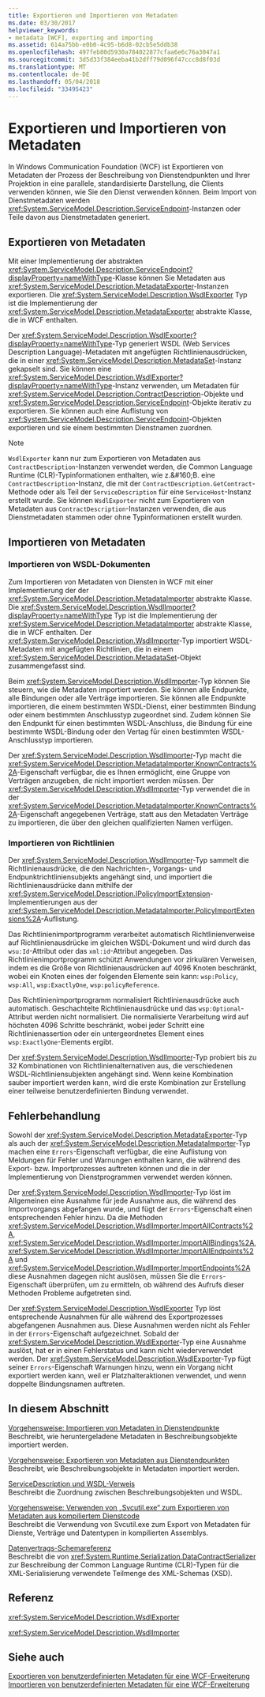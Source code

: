 ```yaml
---
title: Exportieren und Importieren von Metadaten
ms.date: 03/30/2017
helpviewer_keywords:
- metadata [WCF], exporting and importing
ms.assetid: 614a75bb-e0b0-4c95-b6d8-02cb5e5ddb38
ms.openlocfilehash: 497feb80d5930a784022877cfaa6e6c76a3047a1
ms.sourcegitcommit: 3d5d33f384eeba41b2dff79d096f47ccc8d8f03d
ms.translationtype: MT
ms.contentlocale: de-DE
ms.lasthandoff: 05/04/2018
ms.locfileid: "33495423"
---
```

# <a name="exporting-and-importing-metadata"></a>Exportieren und Importieren von Metadaten
In Windows Communication Foundation (WCF) ist Exportieren von Metadaten der Prozess der Beschreibung von Dienstendpunkten und Ihrer Projektion in eine parallele, standardisierte Darstellung, die Clients verwenden können, wie Sie den Dienst verwenden können. Beim Import von Dienstmetadaten werden <xref:System.ServiceModel.Description.ServiceEndpoint>-Instanzen oder Teile davon aus Dienstmetadaten generiert.  
  
## <a name="exporting-metadata"></a>Exportieren von Metadaten  
 Mit einer Implementierung der abstrakten <xref:System.ServiceModel.Description.ServiceEndpoint?displayProperty=nameWithType>-Klasse können Sie Metadaten aus <xref:System.ServiceModel.Description.MetadataExporter>-Instanzen exportieren. Die <xref:System.ServiceModel.Description.WsdlExporter> Typ ist die Implementierung der <xref:System.ServiceModel.Description.MetadataExporter> abstrakte Klasse, die in WCF enthalten.  
  
 Der <xref:System.ServiceModel.Description.WsdlExporter?displayProperty=nameWithType>-Typ generiert WSDL (Web Services Description Language)-Metadaten mit angefügten Richtlinienausdrücken, die in einer <xref:System.ServiceModel.Description.MetadataSet>-Instanz gekapselt sind. Sie können eine <xref:System.ServiceModel.Description.WsdlExporter?displayProperty=nameWithType>-Instanz verwenden, um Metadaten für <xref:System.ServiceModel.Description.ContractDescription>-Objekte und <xref:System.ServiceModel.Description.ServiceEndpoint>-Objekte iterativ zu exportieren. Sie können auch eine Auflistung von <xref:System.ServiceModel.Description.ServiceEndpoint>-Objekten exportieren und sie einem bestimmten Dienstnamen zuordnen.  
  
> [!NOTE]
>  `WsdlExporter` kann nur zum Exportieren von Metadaten aus `ContractDescription`-Instanzen verwendet werden, die Common Language Runtime (CLR)-Typinformationen enthalten, wie z.&amp;#160;B. eine `ContractDescription`-Instanz, die mit der `ContractDescription.GetContract`-Methode oder als Teil der `ServiceDescription` für eine `ServiceHost`-Instanz erstellt wurde. Sie können `WsdlExporter` nicht zum Exportieren von Metadaten aus `ContractDescription`-Instanzen verwenden, die aus Dienstmetadaten stammen oder ohne Typinformationen erstellt wurden.  
  
## <a name="importing-metadata"></a>Importieren von Metadaten  
  
### <a name="importing-wsdl-documents"></a>Importieren von WSDL-Dokumenten  
 Zum Importieren von Metadaten von Diensten in WCF mit einer Implementierung der der <xref:System.ServiceModel.Description.MetadataImporter> abstrakte Klasse. Die <xref:System.ServiceModel.Description.WsdlImporter?displayProperty=nameWithType> Typ ist die Implementierung der <xref:System.ServiceModel.Description.MetadataImporter> abstrakte Klasse, die in WCF enthalten. Der <xref:System.ServiceModel.Description.WsdlImporter>-Typ importiert WSDL-Metadaten mit angefügten Richtlinien, die in einem <xref:System.ServiceModel.Description.MetadataSet>-Objekt zusammengefasst sind.  
  
 Beim <xref:System.ServiceModel.Description.WsdlImporter>-Typ können Sie steuern, wie die Metadaten importiert werden. Sie können alle Endpunkte, alle Bindungen oder alle Verträge importieren. Sie können alle Endpunkte importieren, die einem bestimmten WSDL-Dienst, einer bestimmten Bindung oder einem bestimmten Anschlusstyp zugeordnet sind. Zudem können Sie den Endpunkt für einen bestimmten WSDL-Anschluss, die Bindung für eine bestimmte WSDL-Bindung oder den Vertag für einen bestimmten WSDL-Anschlusstyp importieren.  
  
 Der <xref:System.ServiceModel.Description.WsdlImporter>-Typ macht die <xref:System.ServiceModel.Description.MetadataImporter.KnownContracts%2A>-Eigenschaft verfügbar, die es Ihnen ermöglicht, eine Gruppe von Verträgen anzugeben, die nicht importiert werden müssen. Der <xref:System.ServiceModel.Description.WsdlImporter>-Typ verwendet die in der <xref:System.ServiceModel.Description.MetadataImporter.KnownContracts%2A>-Eigenschaft angegebenen Verträge, statt aus den Metadaten Verträge zu importieren, die über den gleichen qualifizierten Namen verfügen.  
  
### <a name="importing-policies"></a>Importieren von Richtlinien  
 Der <xref:System.ServiceModel.Description.WsdlImporter>-Typ sammelt die Richtlinienausdrücke, die den Nachrichten-, Vorgangs- und Endpunktrichtliniensubjekts angehängt sind, und importiert die Richtlinienausdrücke dann mithilfe der <xref:System.ServiceModel.Description.IPolicyImportExtension>-Implementierungen aus der <xref:System.ServiceModel.Description.MetadataImporter.PolicyImportExtensions%2A>-Auflistung.  
  
 Das Richtlinienimportprogramm verarbeitet automatisch Richtlinienverweise auf Richtlinienausdrücke im gleichen WSDL-Dokument und wird durch das `wsu:Id`-Attribut oder das `xml:id`-Attribut angegeben. Das Richtlinienimportprogramm schützt Anwendungen vor zirkulären Verweisen, indem es die Größe von Richtlinienausdrücken auf 4096&#160;Knoten beschränkt, wobei ein Knoten eines der folgenden Elemente sein kann: `wsp:Policy`, `wsp:All`, `wsp:ExactlyOne`, `wsp:policyReference`.  
  
 Das Richtlinienimportprogramm normalisiert Richtlinienausdrücke auch automatisch. Geschachtelte Richtlinienausdrücke und das `wsp:Optional`-Attribut werden nicht normalisiert. Die normalisierte Verarbeitung wird auf höchsten 4096&#160;Schritte beschränkt, wobei jeder Schritt eine Richtlinienassertion oder ein untergeordnetes Element eines `wsp:ExactlyOne`-Elements ergibt.  
  
 Der <xref:System.ServiceModel.Description.WsdlImporter>-Typ probiert bis zu 32&#160;Kombinationen von Richtlinienalternativen aus, die verschiedenen WSDL-Richtliniensubjekten angehängt sind. Wenn keine Kombination sauber importiert werden kann, wird die erste Kombination zur Erstellung einer teilweise benutzerdefinierten Bindung verwendet.  
  
## <a name="error-handling"></a>Fehlerbehandlung  
 Sowohl der <xref:System.ServiceModel.Description.MetadataExporter>-Typ als auch der <xref:System.ServiceModel.Description.MetadataImporter>-Typ machen eine `Errors`-Eigenschaft verfügbar, die eine Auflistung von Meldungen für Fehler und Warnungen enthalten kann, die während des Export- bzw. Importprozesses auftreten können und die in der Implementierung von Dienstprogrammen verwendet werden können.  
  
 Der <xref:System.ServiceModel.Description.WsdlImporter>-Typ löst im Allgemeinen eine Ausnahme für jede Ausnahme aus, die während des Importvorgangs abgefangen wurde, und fügt der `Errors`-Eigenschaft einen entsprechenden Fehler hinzu. Da die Methoden <xref:System.ServiceModel.Description.WsdlImporter.ImportAllContracts%2A>, <xref:System.ServiceModel.Description.WsdlImporter.ImportAllBindings%2A>, <xref:System.ServiceModel.Description.WsdlImporter.ImportAllEndpoints%2A> und <xref:System.ServiceModel.Description.WsdlImporter.ImportEndpoints%2A> diese Ausnahmen dagegen nicht auslösen, müssen Sie die `Errors`-Eigenschaft überprüfen, um zu ermitteln, ob während des Aufrufs dieser Methoden Probleme aufgetreten sind.  
  
 Der <xref:System.ServiceModel.Description.WsdlExporter> Typ löst entsprechende Ausnahmen für alle während des Exportprozesses abgefangenen Ausnahmen aus. Diese Ausnahmen werden nicht als Fehler in der `Errors`-Eigenschaft aufgezeichnet. Sobald der <xref:System.ServiceModel.Description.WsdlExporter>-Typ eine Ausnahme auslöst, hat er in einen Fehlerstatus und kann nicht wiederverwendet werden. Der <xref:System.ServiceModel.Description.WsdlExporter>-Typ fügt seiner `Errors`-Eigenschaft Warnungen hinzu, wenn ein Vorgang nicht exportiert werden kann, weil er Platzhalteraktionen verwendet, und wenn doppelte Bindungsnamen auftreten.  
  
## <a name="in-this-section"></a>In diesem Abschnitt  
 [Vorgehensweise: Importieren von Metadaten in Dienstendpunkte](../../../../docs/framework/wcf/feature-details/how-to-import-metadata-into-service-endpoints.md)  
 Beschreibt, wie heruntergeladene Metadaten in Beschreibungsobjekte importiert werden.  
  
 [Vorgehensweise: Exportieren von Metadaten aus Dienstendpunkten](../../../../docs/framework/wcf/feature-details/how-to-export-metadata-from-service-endpoints.md)  
 Beschreibt, wie Beschreibungsobjekte in Metadaten importiert werden.  
  
 [ServiceDescription und WSDL-Verweis](../../../../docs/framework/wcf/feature-details/servicedescription-and-wsdl-reference.md)  
 Beschreibt die Zuordnung zwischen Beschreibungsobjekten und WSDL.  
  
 [Vorgehensweise: Verwenden von „Svcutil.exe“ zum Exportieren von Metadaten aus kompiliertem Dienstcode](../../../../docs/framework/wcf/feature-details/how-to-use-svcutil-exe-to-export-metadata-from-compiled-service-code.md)  
 Beschreibt die Verwendung von Svcutil.exe zum Export von Metadaten für Dienste, Verträge und Datentypen in kompilierten Assemblys.  
  
 [Datenvertrags-Schemareferenz](../../../../docs/framework/wcf/feature-details/data-contract-schema-reference.md)  
 Beschreibt die von <xref:System.Runtime.Serialization.DataContractSerializer> zur Beschreibung der Common Language Runtime (CLR)-Typen für die XML-Serialisierung verwendete Teilmenge des XML-Schemas (XSD).  
  
## <a name="reference"></a>Referenz  
 <xref:System.ServiceModel.Description.WsdlExporter>  
  
 <xref:System.ServiceModel.Description.WsdlImporter>  
  
## <a name="see-also"></a>Siehe auch  
 [Exportieren von benutzerdefinierten Metadaten für eine WCF-Erweiterung](../../../../docs/framework/wcf/extending/exporting-custom-metadata-for-a-wcf-extension.md)  
 [Importieren von benutzerdefinierten Metadaten für eine WCF-Erweiterung](../../../../docs/framework/wcf/extending/importing-custom-metadata-for-a-wcf-extension.md)
